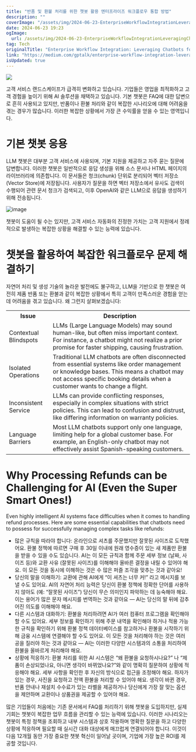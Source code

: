 ```yaml
---
title: "반품 및 환불 처리를 위한 챗봇 활용 엔터프라이즈 워크플로우 통합 방법"
description: ""
coverImage: "/assets/img/2024-06-23-EnterpriseWorkflowIntegrationLeveragingChatbotsforReturnsandRefunds_0.png"
date: 2024-06-23 19:23
ogImage: 
  url: /assets/img/2024-06-23-EnterpriseWorkflowIntegrationLeveragingChatbotsforReturnsandRefunds_0.png
tag: Tech
originalTitle: "Enterprise Workflow Integration: Leveraging Chatbots for Returns and Refunds"
link: "https://medium.com/gptalk/enterprise-workflow-integration-leveraging-chatbots-for-returns-and-refunds-47bf45fce2ed"
isUpdated: true
---
```






<img src="/assets/img/2024-06-23-엔터프라이즈워크플로우통합챗봇을활용한반품및환불.png" />

고객 서비스 랜드스케이프가 급격히 변화하고 있습니다. 기업들은 영업을 최적화하고 고객 경험을 높이기 위해 AI 솔루션을 채택하고 있습니다. 기본 챗봇은 FAQ에 대한 답변으로 흔히 사용되고 있지만, 반품이나 환불 처리와 같이 복잡한 시나리오에 대해 어려움을 겪는 경우가 많습니다. 이러한 복잡한 상황에서 가장 큰 수익률을 얻을 수 있는 영역입니다.

# 기본 챗봇 응용

LLM 챗봇은 대부분 고객 서비스에 사용되며, 기본 지원을 제공하고 자주 묻는 질문에 답변합니다. 이러한 챗봇은 일반적으로 응답 생성을 위해 소스 문서나 HTML 페이지의 라이브러리에 의존합니다. 이 문서들은 청크(chunk) 단위로 분리되어 벡터 저장소(Vector Store)에 저장됩니다. 사용자가 질문을 하면 벡터 저장소에서 유사도 검색이 수행되어 관련 문서 청크가 검색되고, 이후 OpenAI와 같은 LLM으로 응답을 생성하기 위해 전송됩니다.

<div class="content-ad"></div>

![image](/assets/img/2024-06-23-EnterpriseWorkflowIntegrationLeveragingChatbotsforReturnsandRefunds_1.png)

챗봇이 도움이 될 수는 있지만, 고객 서비스 자동화의 진정한 가치는 고객 지원에서 정례적으로 발생하는 복잡한 상황을 해결할 수 있는 능력에 있습니다.

# 챗봇을 활용하여 복잡한 워크플로우 문제 해결하기

자연어 처리 및 생성 기술의 놀라운 발전에도 불구하고, LLM을 기반으로 한 챗봇은 여전히 제품 반품 또는 환불과 같이 복잡한 상황에서 특히 고객이 만족스러운 경험을 얻는 데 어려움을 겪고 있습니다. 왜 그런지 살펴보겠습니다:

<div class="content-ad"></div>

<table>
<tr>
<th>Issue</th>
<th>Description</th>
</tr>
<tr>
<td>Contextual Blindspots</td>
<td>LLMs (Large Language Models) may sound human-like, but often miss important context. For instance, a chatbot might not realize a prior promise for faster shipping, causing frustration.</td>
</tr>
<tr>
<td>Isolated Operations</td>
<td>Traditional LLM chatbots are often disconnected from essential systems like order management or knowledge bases. This means a chatbot may not access specific booking details when a customer wants to change a flight.</td>
</tr>
<tr>
<td>Inconsistent Service</td>
<td>LLMs can provide conflicting responses, especially in complex situations with strict policies. This can lead to confusion and distrust, like differing information on warranty policies.</td>
</tr>
<tr>
<td>Language Barriers</td>
<td>Most LLM chatbots support only one language, limiting help for a global customer base. For example, an English-only chatbot may not effectively assist Spanish-speaking customers.</td>
</tr>
</table>

# Why Processing Refunds can be Challenging for AI (Even the Super Smart Ones!)

Even highly intelligent AI systems face difficulties when it comes to handling refund processes. Here are some essential capabilities that chatbots need to possess for successfully managing complex tasks like refunds:

<div class="content-ad"></div>

- 많은 규칙을 따라야 합니다: 온라인으로 셔츠를 주문했지만 잘못된 사이즈로 도착했어요. 환불 정책에 따르면 구매 후 30일 이내에 원래 영수증이 있는 새 제품만 환불을 받을 수 있을 수도 있습니다. AI는 이 모든 규칙과 함께 주문 세부 정보 (날짜, 사이즈 등)와 교환 사유 (잘못된 사이즈)를 이해해야 올바른 결정을 내릴 수 있어야 해요. 이 모든 것을 동시에 이해하는 것은 수 많은 퍼즐 조각을 맞추는 것과 같아요!
- 당신의 말을 이해하기: 교환에 관해 AI에게 “이 셔츠는 너무 커!” 라고 메시지를 보낼 수도 있어요. AI의 자연어 처리 능력은 당신이 환불 정책에 정확한 단어를 사용하지 않아도 (예: “잘못된 사이즈”) 당신이 무슨 의미인지 파악하는 데 능숙해야 해요. 이는 용어가 많은 문자 메시지를 번역하는 것과 같아요 — AI는 당신의 말 뒤에 감추어진 의도를 이해해야 해요.
- 다른 시스템과 대화하기: 환불을 처리하려면 AI가 여러 컴퓨터 프로그램을 확인해야 할 수도 있어요. 세부 정보를 확인하기 위해 주문 내역을 확인해야 하거나 적용 가능한 규칙을 확인하기 위해 환불 정책 데이터베이스를 참고하거나 환불을 시작하기 위해 금융 시스템에 연결해야 할 수도 있어요. 이 모든 것을 처리해야 하는 것은 여러 공을 질러야 하는 것과 같아요 — AI는 이러한 다양한 시스템과의 소통을 처리하여 환불을 올바르게 처리해야 해요.
- 상황에 적응하기: 환불 처리를 위한 AI 시스템은 “왜 환불을 요청하시나요?” 나 “제품이 손상되었나요, 아니면 생각이 바뀌었나요?”와 같이 명확히 질문하여 상황에 적응해야 해요. 세부 사항을 확인한 후 자신의 방식으로 접근을 조정해야 해요. 하자가 있는 경우, 사진을 요청하고 전액 환불을 처리할 수 있어야 해요. 생각이 바뀐 경우, 반품 안내나 재설치 수수료가 있는 라벨을 제공하거나 당신에게 가장 잘 맞는 옵션을 제안하며 교환이나 상품권을 제공할 수 있어야 해요.

<div class="content-ad"></div>

많은 기업들이 처음에는 기존 문서에서 FAQ를 처리하기 위해 챗봇을 도입하지만, 실제 기회는 챗봇이 복잡한 업무 흐름을 관리할 수 있는 능력에 있습니다. 이러한 시나리오는 챗봇이 특정 정책을 조회하고 내부 시스템과 상호 작용하며 명확한 질문을 하고 다양한 상황에 적응하며 필요할 때 실시간 대화 대상에게 매끄럽게 연결되어야 합니다. 이것이 다음 12개월 동안 가장 중요한 챗봇 혁신이 일어날 곳이며, 기업에 가장 높은 ROI를 제공할 것입니다.